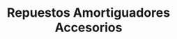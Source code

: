 ---
title: "Repuestos Amortiguadores Accesorios"
url: /santiago/repuestos-amortiguadores-accesorios/
shop: Autoteile
---